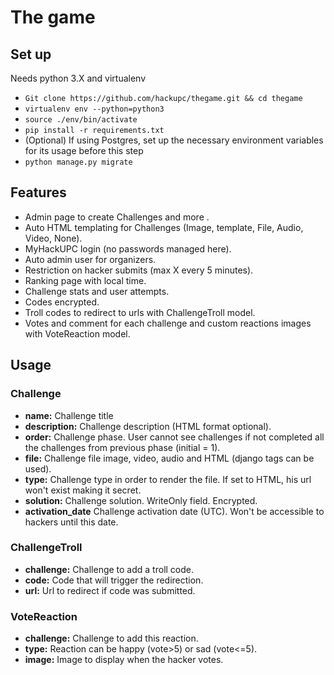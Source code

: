 # The game

## Set up
Needs python 3.X and virtualenv

- `Git clone https://github.com/hackupc/thegame.git && cd thegame`
- `virtualenv env --python=python3`
- `source ./env/bin/activate`
- `pip install -r requirements.txt`
- (Optional) If using Postgres, set up the necessary environment variables for its usage before this step
- `python manage.py migrate`

## Features

- Admin page to create Challenges and more .
- Auto HTML templating for Challenges (Image, template, File, Audio, Video, None).
- MyHackUPC login (no passwords managed here).
- Auto admin user for organizers.
- Restriction on hacker submits (max X every 5 minutes).
- Ranking page with local time.
- Challenge stats and user attempts.
- Codes encrypted.
- Troll codes to redirect to urls with ChallengeTroll model.
- Votes and comment for each challenge and custom reactions images with VoteReaction model.

## Usage

### Challenge

- **name:** Challenge title
- **description:** Challenge description (HTML format optional).
- **order:** Challenge phase. User cannot see challenges if not completed all the challenges from previous phase (initial = 1).
- **file:** Challenge file image, video, audio and HTML (django tags can be used).
- **type:** Challenge type in order to render the file. If set to HTML, his url won't exist making it secret.
- **solution:** Challenge solution. WriteOnly field. Encrypted.
- **activation_date** Challenge activation date (UTC). Won't be accessible to hackers until this date.

### ChallengeTroll

- **challenge:** Challenge to add a troll code.
- **code:** Code that will trigger the redirection.
- **url:** Url to redirect if code was submitted.

### VoteReaction

- **challenge:** Challenge to add this reaction.
- **type:** Reaction can be happy (vote>5) or sad (vote<=5).
- **image:** Image to display when the hacker votes.

